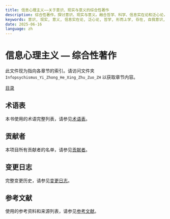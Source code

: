 ```yaml
---
title: 信息心理主义——关于意识、现实与意义的综合性著作
description: 综合性著作，探讨意识、现实与意义。融合哲学、科学、信息实在论和泛心论，构建关于存在与意识的可理解模型。
keywords: 意识, 现实, 意义, 信息实在论, 泛心论, 哲学, 形而上学, 存在, 自我意识, 伦理学
date: 2025-06-16
language: zh
---
```


# 信息心理主义 — 综合性著作

此文件现为指向各章节的索引。请访问文件夹 `Infopsychismus_Yi_Zhong_He_Xing_Zhu_Zuo_ZH` 以获取章节内容。

[目录](Infopsychismus_Yi_Zhong_He_Xing_Zhu_Zuo_ZH/00_目录.md)

## 术语表

本书使用的术语完整列表，请参见[术语表](Infopsychismus_Yi_Zhong_He_Xing_Zhu_Zuo_ZH/20_术语表.md)。

## 贡献者

本项目所有贡献者的名单，请参见[贡献者](Infopsychismus_Yi_Zhong_He_Xing_Zhu_Zuo_ZH/21_贡献者.md)。

## 变更日志

完整变更历史，请参见[变更日志](Infopsychismus_Yi_Zhong_He_Xing_Zhu_Zuo_ZH/22_变更日志.md)。

## 参考文献

使用的参考资料和来源列表，请参见[参考文献](Infopsychismus_Yi_Zhong_He_Xing_Zhu_Zuo_ZH/23_参考文献.md)。
